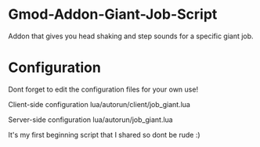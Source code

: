 # Gmod-Addon-Giant-Job-Script
Addon that gives you head shaking and step sounds for a specific giant job.

# Configuration
Dont forget to edit the configuration files for your own use!

Client-side configuration
lua/autorun/client/job_giant.lua

Server-side configuration
lua/autorun/job_giant.lua

It's my first beginning script that I shared so dont be rude :)
